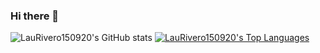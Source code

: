 ### Hi there 👋

![LauRivero150920's GitHub stats](https://github-readme-stats.vercel.app/api?username=LauRivero150920&show_icons=true&theme=algolia)
[![LauRivero150920's Top Languages](https://github-readme-stats.vercel.app/api/top-langs/?username=anuraghazra&layout=compact)](https://github.com/LauRivero150920/github-readme-stats)
<!--
**LauRivero150920/LauRivero150920** is a ✨ _special_ ✨ repository because its `README.md` (this file) appears on your GitHub profile.

Here are some ideas to get you started:

- 🔭 I’m currently working on ...
- 🌱 I’m currently learning ...
- 👯 I’m looking to collaborate on ...
- 🤔 I’m looking for help with ...
- 💬 Ask me about ...
- 📫 How to reach me: ...
- 😄 Pronouns: ...
- ⚡ Fun fact: ...
-->

